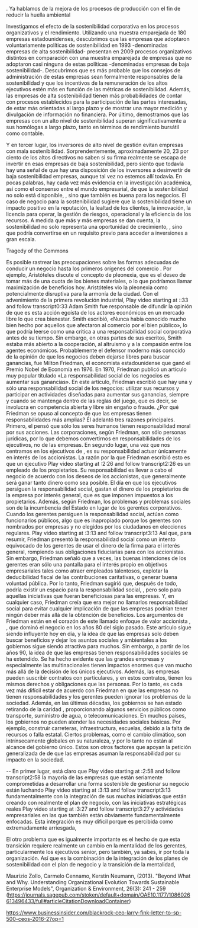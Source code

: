 


. Ya hablamos de la mejora de los procesos de producción con el fin de reducir la huella ambiental


Investigamos el efecto de la sostenibilidad corporativa en los procesos organizativos y el rendimiento. Utilizando una muestra emparejada de 180 empresas estadounidenses, descubrimos que las empresas que adoptaron voluntariamente políticas de sostenibilidad en 1993 -denominadas empresas de alta sostenibilidad- presentan en 2009 procesos organizativos distintos en comparación con una muestra emparejada de empresas que no adoptaron casi ninguna de estas políticas -denominadas empresas de baja sostenibilidad-. Descubrimos que es más probable que los consejos de administración de estas empresas sean formalmente responsables de la sostenibilidad y que los incentivos de la remuneración de los altos ejecutivos estén más en función de las métricas de sostenibilidad. Además, las empresas de alta sostenibilidad tienen más probabilidades de contar con procesos establecidos para la participación de las partes interesadas, de estar más orientadas al largo plazo y de mostrar una mayor medición y divulgación de información no financiera. Por último, demostramos que las empresas con un alto nivel de sostenibilidad superan significativamente a sus homólogas a largo plazo, tanto en términos de rendimiento bursátil como contable.

Y en tercer lugar, los inversores de alto nivel de gestión evitan empresas con mala sostenibilidad. Sorprendentemente, aproximadamente 20, 23 por ciento de los altos directivos no saben si su firma realmente se escapa de invertir en esas empresas de baja sostenibilidad, pero siento que todavía hay una señal de que hay una disposición de los inversores a desinvertir de baja sostenibilidad empresas, aunque tal vez no estemos allí todavía. En pocas palabras, hay cada vez más evidencia en la investigación académica, así como el consenso entre el mundo empresarial, de que la sostenibilidad no solo está disponible, , sino que también es buena para los negocios. El caso de negocio para la sostenibilidad sugiere que la sostenibilidad tiene un impacto positivo en la reputación, la lealtad de los clientes, la innovación, la licencia para operar, la gestión de riesgos, operacional y la eficiencia de los recursos. A medida que más y más empresas se dan cuenta, la sostenibilidad no solo representa una oportunidad de crecimiento, , sino que podría convertirse en un requisito previo para acceder a inversiones a gran escala.



Tragedy of the Commons



Es posible rastrear las preocupaciones sobre las formas adecuadas de conducir un negocio hasta los primeros orígenes del comercio . Por ejemplo, Aristóteles discute el concepto de pleonexia, que es el deseo de tomar más de una cuota de los bienes materiales, o lo que podríamos llamar maximización de beneficios hoy. Aristóteles vio la pleonexia como potencialmente disruptiva para la armonía de la ciudad. Con el advenimiento de la primera revolución industrial,
Play video starting at ::33 and follow transcript0:33
Adam Smith fue responsable de difundir la opinión de que es esta acción egoísta de los actores económicos en un mercado libre lo que crea bienestar. Smith escribió, «Nunca había conocido mucho bien hecho por aquellos que afectaron al comercio por el bien público», lo que podría leerse como una crítica a una responsabilidad social corporativa antes de su tiempo. Sin embargo, en otras partes de sus escritos, Smith estaba más abierto a la cooperación, al altruismo y a la compasión entre los agentes económicos. Probablemente el defensor moderno más conocido de la opinión de que los negocios deben dejarse libres para buscar ganancias, fue Milton Friedman, el economista estadounidense que ganó el Premio Nobel de Economía en 1976. En 1970, Friedman publicó un artículo muy popular titulado «La responsabilidad social de los negocios es aumentar sus ganancias». En este artículo, Friedman escribió que hay una y sólo una responsabilidad social de los negocios: utilizar sus recursos y participar en actividades diseñadas para aumentar sus ganancias, siempre y cuando se mantenga dentro de las reglas del juego, que es decir, se involucra en competencia abierta y libre sin engaño o fraude. ¿Por qué Friedman se opuso al concepto de que las empresas tienen responsabilidades más amplias? Él adelantó tres razones principales. Primero, el pensó que sólo los seres humanos tienen responsabilidad moral por sus acciones. Las corporaciones, según Friedman, son sólo personas jurídicas, por lo que debemos convertirnos en responsabilidades de los ejecutivos, no de las empresas. En segundo lugar, una vez que nos centramos en los ejecutivos de , es su responsabilidad actuar únicamente en interés de los accionistas. La razón por la que Friedman escribió esto es que un ejecutivo
Play video starting at :2:26 and follow transcript2:26
es un empleado de los propietarios. Su responsabilidad es llevar a cabo el negocio de acuerdo con los deseos de los accionistas, que generalmente será ganar tanto dinero como sea posible. El día en que los ejecutivos persiguen la responsabilidad social, gastan el dinero de los propietarios de la empresa por interés general, que es que imponen impuestos a los propietarios. Además, según Friedman, los problemas y problemas sociales son de la incumbencia del Estado en lugar de los gerentes corporativos. Cuando los gerentes persiguen la responsabilidad social, actúan como funcionarios públicos, algo que es inapropiado porque los gerentes son nombrados por empresas y no elegidos por los ciudadanos en elecciones regulares.
Play video starting at :3:13 and follow transcript3:13
Así que, para resumir, Friedman presentó la responsabilidad social como un intento equivocado de los gerentes de usar el dinero de la firma para el interés general, rompiendo sus obligaciones fiduciarias para con los accionistas. Sin embargo, Friedman señaló que a veces, las buenas intenciones de los gerentes eran sólo una pantalla para el interés propio en objetivos empresariales tales como atraer empleados talentosos, explotar la deducibilidad fiscal de las contribuciones caritativas, o generar buena voluntad pública. Por lo tanto, Friedman sugirió que, después de todo, podría existir un espacio para la responsabilidad social, , pero solo para aquellas iniciativas que fueran beneficiosas para las empresas. Y, en cualquier caso, Friedman creía que era mejor no llamarlos responsabilidad social para evitar cualquier implicación de que las empresas podrían tener ningún deber más allá de la obtención de beneficios. Los argumentos de Friedman están en el corazón de este llamado enfoque de valor accionista , , que dominó el negocio en los años 80 del siglo pasado. Este artículo sigue siendo influyente hoy en día, y la idea de que las empresas solo deben buscar beneficios y dejar los asuntos sociales y ambientales a los gobiernos sigue siendo atractiva para muchos. Sin embargo, a partir de los años 90, la idea de que las empresas tienen responsabilidades sociales se ha extendido. Se ha hecho evidente que las grandes empresas y especialmente las multinacionales tienen impactos enormes que van mucho más allá de la decisión de los únicos ejecutivos. Además, las empresas pueden suscribir contratos con particulares, y en estos contratos, tienen los mismos derechos y obligaciones que las personas. Por lo tanto, es cada vez más difícil estar de acuerdo con Friedman en que las empresas no tienen responsabilidades y los gerentes pueden ignorar los problemas de la sociedad. Además, en las últimas décadas, los gobiernos se han estado retirando de la caridad , proporcionando algunos servicios públicos como transporte, suministro de agua, o telecomunicaciones. En muchos países, los gobiernos no pueden atender las necesidades sociales básicas. Por ejemplo, construir carreteras, infraestructura, escuelas, debido a la falta de recursos o falla estatal. Ciertos problemas, como el cambio climático, son intrínsecamente globales en su naturaleza, y por lo tanto no están al alcance del gobierno único. Estos son otros factores que apoyan la petición generalizada de de que las empresas asuman la responsabilidad por su impacto en la sociedad.


--
En primer lugar, está claro que
Play video starting at :2:58 and follow transcript2:58
la mayoría de las empresas que están seriamente comprometidas a desarrollar una forma sostenible de gestionar su negocio están luchando
Play video starting at :3:13 and follow transcript3:13
fundamentalmente con la integración de sus muchas iniciativas que están creando con realmente el plan de negocio, con las iniciativas estratégicas reales
Play video starting at :3:27 and follow transcript3:27
y actividades empresariales en las que también están obviamente fundamentalmente enfocadas. Esta integración es muy difícil porque es percibida como extremadamente arriesgada,

El otro problema que es igualmente importante es el hecho de que esta transición requiere realmente un cambio en la mentalidad de los gerentes, particularmente los ejecutivos senior, pero también, ya sabes, ir por toda la organización. Así que es la combinación de la integración de los planes de sostenibilidad con el plan de negocio y la transición de la mentalidad,

Maurizio Zollo, Carmelo Cennamo, Kerstin Neumann, (2013). "Beyond What and Why. Understanding Organizational Evolution Towards Sustainable Enterprise Models", Organization & Environment, 26(3): 241 - 259 (https://journals.sagepub.com/stoken/default+domain/OAE10.1177/1086026613496433/full#articleCitationDownloadContainer)


https://www.businessinsider.com/blackrock-ceo-larry-fink-letter-to-sp-500-ceos-2016-2?op=1

